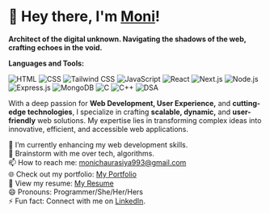 # 👋 Hey there, I'm [Moni](https://rusty-sj.github.io/)! 
**Architect of the digital unknown. Navigating the shadows of the web, crafting echoes in the void.**

**Languages and Tools:** 

![HTML](https://img.shields.io/badge/Code-HTML-informational?style=flat&logo=html5&color=E34F26)
![CSS](https://img.shields.io/badge/Code-CSS-informational?style=flat&logo=css3&color=1572B6)
![Tailwind CSS](https://img.shields.io/badge/Style-TailwindCSS-informational?style=flat&logo=tailwind-css&color=06B6D4)
![JavaScript](https://img.shields.io/badge/Code-JavaScript-informational?style=flat&logo=javascript&color=F7DF1E)
![React](https://img.shields.io/badge/Library-React-informational?style=flat&logo=react&color=61DAFB)
![Next.js](https://img.shields.io/badge/Framework-Next.js-informational?style=flat&logo=next.js&color=000000)
![Node.js](https://img.shields.io/badge/Runtime-Node.js-informational?style=flat&logo=node.js&color=339933)
![Express.js](https://img.shields.io/badge/Framework-Express-informational?style=flat&logo=express&color=000000)
![MongoDB](https://img.shields.io/badge/Database-MongoDB-informational?style=flat&logo=mongodb&color=47A248)
![C](https://img.shields.io/badge/Code-C-informational?style=flat&logo=c&color=A8B9CC)
![C++](https://img.shields.io/badge/Code-C++-informational?style=flat&logo=c%2B%2B&color=00599C)
![DSA](https://img.shields.io/badge/Skill-DSA-informational?style=flat&logo=algorithm&color=FFA500)


With a deep passion for **Web Development, User Experience,** and **cutting-edge technologies**, I specialize in crafting **scalable, dynamic,** and **user-friendly** web solutions. My expertise lies in transforming complex ideas into innovative, efficient, and accessible web applications.

📝 I’m currently enhancing my web development skills.  
💬 Brainstorm with me over tech, algorithms.  
📫 How to reach me: monichaurasiya993@gmail.com  
🌐 Check out my portfolio: [My Portfolio](https://moni-chaurasiya-portfolio.vercel.app)                
📄 View my resume: [My Resume](https://drive.google.com/file/d/1CdkVmm1wsaBElfTrYmB0_2n4Nlk_wkE7/view?usp=drivesdk)  
😄 Pronouns: Programmer/She/Her/Hers  
⚡ Fun fact: Connect with me on [LinkedIn](https://www.linkedin.com/in/moni-chaurasiya).  


